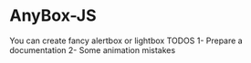 # AnyBox-JS
You can create fancy alertbox or lightbox
TODOS
1- Prepare a documentation
2- Some animation mistakes
